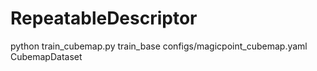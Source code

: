 # RepeatableDescriptor

python train_cubemap.py train_base configs/magicpoint_cubemap.yaml CubemapDataset
